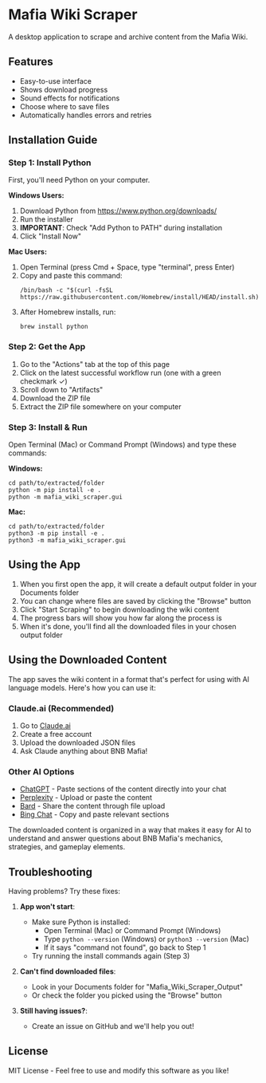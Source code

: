 # Mafia Wiki Scraper

A desktop application to scrape and archive content from the Mafia Wiki.

## Features

- Easy-to-use interface
- Shows download progress
- Sound effects for notifications
- Choose where to save files
- Automatically handles errors and retries

## Installation Guide

### Step 1: Install Python
First, you'll need Python on your computer.

**Windows Users:**
1. Download Python from https://www.python.org/downloads/
2. Run the installer
3. **IMPORTANT**: Check "Add Python to PATH" during installation
4. Click "Install Now"

**Mac Users:**
1. Open Terminal (press Cmd + Space, type "terminal", press Enter)
2. Copy and paste this command:
   ```
   /bin/bash -c "$(curl -fsSL https://raw.githubusercontent.com/Homebrew/install/HEAD/install.sh)"
   ```
3. After Homebrew installs, run:
   ```
   brew install python
   ```

### Step 2: Get the App
1. Go to the "Actions" tab at the top of this page
2. Click on the latest successful workflow run (one with a green checkmark ✓)
3. Scroll down to "Artifacts"
4. Download the ZIP file
5. Extract the ZIP file somewhere on your computer

### Step 3: Install & Run
Open Terminal (Mac) or Command Prompt (Windows) and type these commands:

**Windows:**
```
cd path/to/extracted/folder
python -m pip install -e .
python -m mafia_wiki_scraper.gui
```

**Mac:**
```
cd path/to/extracted/folder
python3 -m pip install -e .
python3 -m mafia_wiki_scraper.gui
```

## Using the App

1. When you first open the app, it will create a default output folder in your Documents folder
2. You can change where files are saved by clicking the "Browse" button
3. Click "Start Scraping" to begin downloading the wiki content
4. The progress bars will show you how far along the process is
5. When it's done, you'll find all the downloaded files in your chosen output folder

## Using the Downloaded Content

The app saves the wiki content in a format that's perfect for using with AI language models. Here's how you can use it:

### Claude.ai (Recommended)
1. Go to [Claude.ai](https://claude.ai)
2. Create a free account
3. Upload the downloaded JSON files
4. Ask Claude anything about BNB Mafia!

### Other AI Options
- [ChatGPT](https://chat.openai.com) - Paste sections of the content directly into your chat
- [Perplexity](https://perplexity.ai) - Upload or paste the content
- [Bard](https://bard.google.com) - Share the content through file upload
- [Bing Chat](https://bing.com/chat) - Copy and paste relevant sections

The downloaded content is organized in a way that makes it easy for AI to understand and answer questions about BNB Mafia's mechanics, strategies, and gameplay elements.

## Troubleshooting

Having problems? Try these fixes:

1. **App won't start**:
   - Make sure Python is installed:
     - Open Terminal (Mac) or Command Prompt (Windows)
     - Type `python --version` (Windows) or `python3 --version` (Mac)
     - If it says "command not found", go back to Step 1
   - Try running the install commands again (Step 3)

2. **Can't find downloaded files**:
   - Look in your Documents folder for "Mafia_Wiki_Scraper_Output"
   - Or check the folder you picked using the "Browse" button

3. **Still having issues?**:
   - Create an issue on GitHub and we'll help you out!

## License

MIT License - Feel free to use and modify this software as you like!
